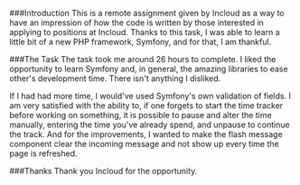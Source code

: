 ###Introduction
This is a remote assignment given by Incloud as a way to have an impression of how the code is written by those interested in applying to positions at Incloud.
Thanks to this task, I was able to learn a little bit of a new PHP framework, Symfony, and for that, I am thankful.

###The Task
The task took me around 26 hours to complete. I liked the opportunity to learn Symfony and, in general, the amazing libraries to ease other's development time. There isn't anything I disliked.

If I had had more time, I would've used Symfony's own validation of fields. I am very satisfied with the ability to, if one forgets to start the time tracker before working on something, it is possible to pause and alter the time manually, entering the time you've already spend, and unpause to continue the track. And for the improvements, I wanted to make the flash message component clear the incoming message and not show up every time the page is refreshed.

###Thanks
Thank you Incloud for the opportunity.